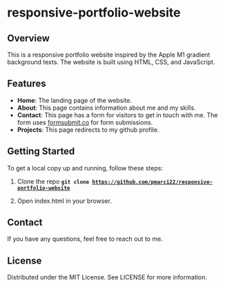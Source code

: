# responsive-portfolio-website

## Overview

This is a responsive portfolio website inspired by the Apple M1 gradient background texts. The website is built using HTML, CSS, and JavaScript.

## Features

- **Home**: The landing page of the website.
- **About**: This page contains information about me and my skills.
- **Contact**: This page has a form for visitors to get in touch with me. The form uses [formsubmit.co](https://formsubmit.co/) for form submissions.
- **Projects**: This page redirects to my github profile.

## Getting Started

To get a local copy up and running, follow these steps:

1. Clone the repo
   <strong><code>git clone https://github.com/pmarci22/responsive-portfolio-website</code></strong>

3. Open index.html in your browser.

## Contact

If you have any questions, feel free to reach out to me.

## License

Distributed under the MIT License. See LICENSE for more information.
